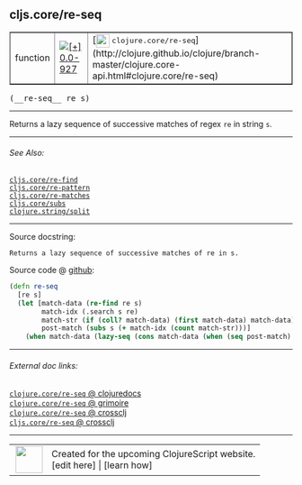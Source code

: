 ## cljs.core/re-seq



 <table border="1">
<tr>
<td>function</td>
<td><a href="https://github.com/cljsinfo/cljs-api-docs/tree/0.0-927"><img valign="middle" alt="[+] 0.0-927" title="Added in 0.0-927" src="https://img.shields.io/badge/+-0.0--927-lightgrey.svg"></a> </td>
<td>
[<img height="24px" valign="middle" src="http://i.imgur.com/1GjPKvB.png"> <samp>clojure.core/re-seq</samp>](http://clojure.github.io/clojure/branch-master/clojure.core-api.html#clojure.core/re-seq)
</td>
</tr>
</table>


 <samp>
(__re-seq__ re s)<br>
</samp>

---

Returns a lazy sequence of successive matches of regex `re` in string `s`.

---


###### See Also:

[`cljs.core/re-find`](cljs.core_re-find.md)<br>
[`cljs.core/re-pattern`](cljs.core_re-pattern.md)<br>
[`cljs.core/re-matches`](cljs.core_re-matches.md)<br>
[`cljs.core/subs`](cljs.core_subs.md)<br>
[`clojure.string/split`](clojure.string_split.md)<br>

---


Source docstring:

```
Returns a lazy sequence of successive matches of re in s.
```


Source code @ [github](https://github.com/clojure/clojurescript/blob/r2060/src/cljs/cljs/core.cljs#L6614-L6621):

```clj
(defn re-seq
  [re s]
  (let [match-data (re-find re s)
        match-idx (.search s re)
        match-str (if (coll? match-data) (first match-data) match-data)
        post-match (subs s (+ match-idx (count match-str)))]
    (when match-data (lazy-seq (cons match-data (when (seq post-match) (re-seq re post-match)))))))
```

<!--
Repo - tag - source tree - lines:

 <pre>
clojurescript @ r2060
└── src
    └── cljs
        └── cljs
            └── <ins>[core.cljs:6614-6621](https://github.com/clojure/clojurescript/blob/r2060/src/cljs/cljs/core.cljs#L6614-L6621)</ins>
</pre>

-->

---



###### External doc links:

[`clojure.core/re-seq` @ clojuredocs](http://clojuredocs.org/clojure.core/re-seq)<br>
[`clojure.core/re-seq` @ grimoire](http://conj.io/store/v1/org.clojure/clojure/1.7.0-beta3/clj/clojure.core/re-seq/)<br>
[`clojure.core/re-seq` @ crossclj](http://crossclj.info/fun/clojure.core/re-seq.html)<br>
[`cljs.core/re-seq` @ crossclj](http://crossclj.info/fun/cljs.core.cljs/re-seq.html)<br>

---

 <table>
<tr><td>
<img valign="middle" align="right" width="48px" src="http://i.imgur.com/Hi20huC.png">
</td><td>
Created for the upcoming ClojureScript website.<br>
[edit here] | [learn how]
</td></tr></table>

[edit here]:https://github.com/cljsinfo/cljs-api-docs/blob/master/cljsdoc/cljs.core_re-seq.cljsdoc
[learn how]:https://github.com/cljsinfo/cljs-api-docs/wiki/cljsdoc-files

<!--

This information was too distracting to show to readers, but I'll leave it
commented here since it is helpful to:

- pretty-print the data used to generate this document
- and show how to retrieve that data



The API data for this symbol:

```clj
{:description "Returns a lazy sequence of successive matches of regex `re` in string `s`.",
 :ns "cljs.core",
 :name "re-seq",
 :signature ["[re s]"],
 :history [["+" "0.0-927"]],
 :type "function",
 :related ["cljs.core/re-find"
           "cljs.core/re-pattern"
           "cljs.core/re-matches"
           "cljs.core/subs"
           "clojure.string/split"],
 :full-name-encode "cljs.core_re-seq",
 :source {:code "(defn re-seq\n  [re s]\n  (let [match-data (re-find re s)\n        match-idx (.search s re)\n        match-str (if (coll? match-data) (first match-data) match-data)\n        post-match (subs s (+ match-idx (count match-str)))]\n    (when match-data (lazy-seq (cons match-data (when (seq post-match) (re-seq re post-match)))))))",
          :title "Source code",
          :repo "clojurescript",
          :tag "r2060",
          :filename "src/cljs/cljs/core.cljs",
          :lines [6614 6621]},
 :full-name "cljs.core/re-seq",
 :clj-symbol "clojure.core/re-seq",
 :docstring "Returns a lazy sequence of successive matches of re in s."}

```

Retrieve the API data for this symbol:

```clj
;; from Clojure REPL
(require '[clojure.edn :as edn])
(-> (slurp "https://raw.githubusercontent.com/cljsinfo/cljs-api-docs/catalog/cljs-api.edn")
    (edn/read-string)
    (get-in [:symbols "cljs.core/re-seq"]))
```

-->
